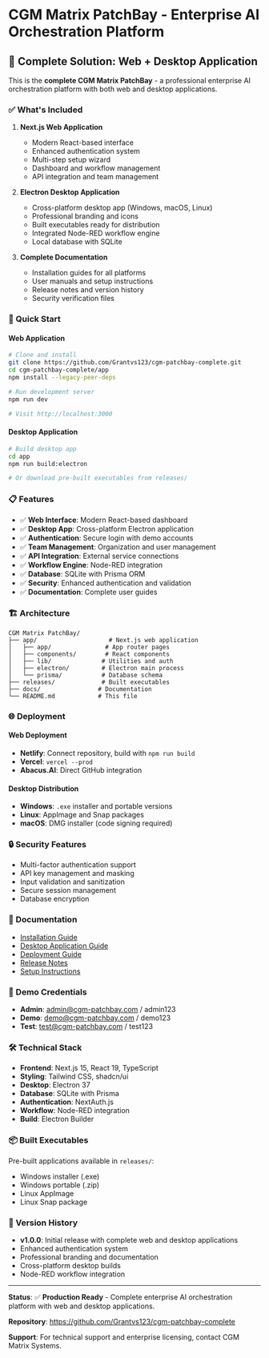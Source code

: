 # CGM Matrix PatchBay - Enterprise AI Orchestration Platform

## 🎉 Complete Solution: Web + Desktop Application

This is the **complete CGM Matrix PatchBay** - a professional enterprise AI orchestration platform with both web and desktop applications.

### ✅ What's Included

1. **Next.js Web Application**
   - Modern React-based interface
   - Enhanced authentication system
   - Multi-step setup wizard
   - Dashboard and workflow management
   - API integration and team management

2. **Electron Desktop Application**
   - Cross-platform desktop app (Windows, macOS, Linux)
   - Professional branding and icons
   - Built executables ready for distribution
   - Integrated Node-RED workflow engine
   - Local database with SQLite

3. **Complete Documentation**
   - Installation guides for all platforms
   - User manuals and setup instructions
   - Release notes and version history
   - Security verification files

### 🚀 Quick Start

#### Web Application
```bash
# Clone and install
git clone https://github.com/Grantvs123/cgm-patchbay-complete.git
cd cgm-patchbay-complete/app
npm install --legacy-peer-deps

# Run development server
npm run dev

# Visit http://localhost:3000
```

#### Desktop Application
```bash
# Build desktop app
cd app
npm run build:electron

# Or download pre-built executables from releases/
```

### 📋 Features

- ✅ **Web Interface**: Modern React-based dashboard
- ✅ **Desktop App**: Cross-platform Electron application
- ✅ **Authentication**: Secure login with demo accounts
- ✅ **Team Management**: Organization and user management
- ✅ **API Integration**: External service connections
- ✅ **Workflow Engine**: Node-RED integration
- ✅ **Database**: SQLite with Prisma ORM
- ✅ **Security**: Enhanced authentication and validation
- ✅ **Documentation**: Complete user guides

### 🏗️ Architecture

```
CGM Matrix PatchBay/
├── app/                    # Next.js web application
│   ├── app/               # App router pages
│   ├── components/        # React components
│   ├── lib/              # Utilities and auth
│   ├── electron/         # Electron main process
│   └── prisma/           # Database schema
├── releases/             # Built executables
├── docs/                # Documentation
└── README.md            # This file
```

### 🌐 Deployment

#### Web Deployment
- **Netlify**: Connect repository, build with `npm run build`
- **Vercel**: `vercel --prod`
- **Abacus.AI**: Direct GitHub integration

#### Desktop Distribution
- **Windows**: `.exe` installer and portable versions
- **Linux**: AppImage and Snap packages
- **macOS**: DMG installer (code signing required)

### 🔒 Security Features

- Multi-factor authentication support
- API key management and masking
- Input validation and sanitization
- Secure session management
- Database encryption

### 📖 Documentation

- [Installation Guide](INSTALLATION.md)
- [Desktop Application Guide](README_DESKTOP.md)
- [Deployment Guide](DEPLOYMENT.md)
- [Release Notes](RELEASE_NOTES.md)
- [Setup Instructions](SETUP.md)

### 🎯 Demo Credentials

- **Admin**: admin@cgm-patchbay.com / admin123
- **Demo**: demo@cgm-patchbay.com / demo123
- **Test**: test@cgm-patchbay.com / test123

### 🛠️ Technical Stack

- **Frontend**: Next.js 15, React 19, TypeScript
- **Styling**: Tailwind CSS, shadcn/ui
- **Desktop**: Electron 37
- **Database**: SQLite with Prisma
- **Authentication**: NextAuth.js
- **Workflow**: Node-RED integration
- **Build**: Electron Builder

### 📦 Built Executables

Pre-built applications available in `releases/`:
- Windows installer (.exe)
- Windows portable (.zip)
- Linux AppImage
- Linux Snap package

### 🔄 Version History

- **v1.0.0**: Initial release with complete web and desktop applications
- Enhanced authentication system
- Professional branding and documentation
- Cross-platform desktop builds
- Node-RED workflow integration

---

**Status**: ✅ **Production Ready** - Complete enterprise AI orchestration platform with web and desktop applications.

**Repository**: https://github.com/Grantvs123/cgm-patchbay-complete

**Support**: For technical support and enterprise licensing, contact CGM Matrix Systems.

